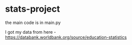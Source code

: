 ﻿# stats-project
the main code is in main.py

I got my data from here - https://databank.worldbank.org/source/education-statistics

